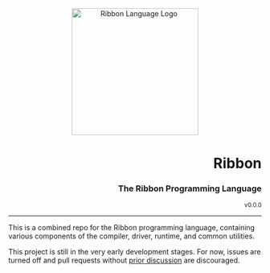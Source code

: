 <div align="center">
  <img style="height: 18em"
       alt="Ribbon Language Logo"
       src="https://ribbon-lang.github.io/images/logo_full.svg"
       />
</div>

<div align="right">
  <h1>Ribbon</h1>
  <h3>The Ribbon Programming Language</h3>
  <sup>v0.0.0</sup>
</div>

---

This is a combined repo for the Ribbon programming language, containing various components of the compiler, driver, runtime, and common utilities.

This project is still in the very early development stages. For now, issues are
turned off and pull requests without [prior discussion](https://noxabell.us) are discouraged.
